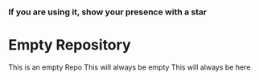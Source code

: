 ### If you are using it, show your presence with a star

# Empty Repository
This is an empty Repo
This will always be empty
This will always be here
